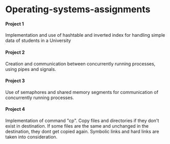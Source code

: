 # Operating-systems-assignments

#### Project 1
Implementation and use of hashtable and inverted index for handling simple data of students in a University

#### Project 2
Creation and communication between concurrently running processes, using pipes and signals.

#### Project 3
Use of semaphores and shared memory segments for communication of concurrently running processes.

#### Project 4
Implementation of command "cp". Copy files and directories if they don't exist in destination. 
If some files are the same and unchanged in the destination, they dont get copied again. 
Symbolic links and hard links are taken into consideration.

